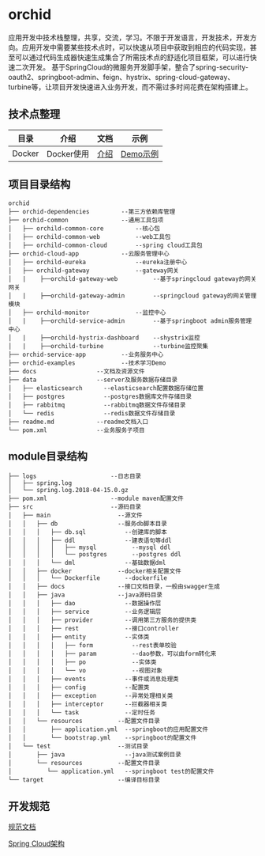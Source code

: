 # orchid
应用开发中技术栈整理，共享，交流，学习。不限于开发语言，开发技术，开发方向。应用开发中需要某些技术点时，可以快速从项目中获取到相应的代码实现，甚至可以通过代码生成器快速生成集合了所需技术点的舒适化项目框架，可以进行快速二次开发。
基于SpringCloud的微服务开发脚手架，整合了spring-security-oauth2、springboot-admin、feign、hystrix、spring-cloud-gateway、turbine等，让项目开发快速进入业务开发，而不需过多时间花费在架构搭建上。








## 技术点整理
| 目录 | 介绍 | 文档 | 示例 |
| -- |-- |-- |-- |
| Docker | Docker使用 | [介绍](Docker/README.md) | [Demo示例](orchild-examples/docker-example) |





## 项目目录结构

```
orchid
├── orchid-dependencies         --第三方依赖库管理
├── orchid-common               --通用工具包项
│   ├── orchild-common-core         --核心包
│   ├── orchild-common-web          --web工具包
│   ├── orchild-common-cloud        --spring cloud工具包 
├── orchid-cloud-app            --云服务管理中心
│   ├── orchild-eureka              --eureka注册中心 
│   ├── orchild-gateway             --gateway网关
│   |    ├──orchild-gateway-web          --基于springcloud gateway的网关网关
│   |    ├──orchild-gateway-admin        --springcloud gateway的网关管理模块
│   ├── orchild-monitor             --监控中心 
│   |    ├──orchild-service-admin        --基于springboot admin服务管理中心
│   |    ├──orchild-hystrix-dashboard    --shystrix监控
│   |    ├──orchild-turbine              --turbine监控聚集 
├── orchid-service-app          --业务服务中心     
├── orchid-examples             --技术学习Demo
├── docs                 --文档及资源文件
├── data                 --server及服务数据存储目录
│   ├── elasticsearch      --elasticsearch配置数据存储位置
│   ├── postgres           --postgres数据库文件存储目录 
│   ├── rabbitmq           --rabbitmq数据文件存储目录
│   └── redis              --redis数据文件存储目录
├── readme.md            --readme文档入口
└── pom.xml              --业务服务子项目
```

## module目录结构

```
├── logs                     --日志目录
│   ├── spring.log
│   └── spring.log.2018-04-15.0.gz
├── pom.xml                  --module maven配置文件
├── src                      --源码目录
│   ├── main                   --源文件
│   │   ├── db                 --服务db脚本目录
│   │   │   ├── db.sql           --创建库的脚本
│   │   │   ├── ddl              --建表语句等ddl
│   │   │   │   ├── mysql          --mysql ddl
│   │   │   │   └── postgres       --postgres ddl
│   │   │   └── dml              --基础数据dml
│   │   ├── docker             --docker相关配置文件
│   │   │   └── Dockerfile       --dockerfile
│   │   ├── docs               --接口文档目录，一般由swagger生成
│   │   ├── java               --java源码目录
│   │   │   ├── dao              --数据操作层
│   │   │   ├── service          --业务逻辑层
│   │   │   ├── provider         --调用第三方服务的提供类
│   │   │   ├── rest             --接口controller
│   │   │   ├── entity           --实体类
│   │   │   │   ├── form           --rest表单校验
│   │   │   │   ├── param          --dao参数，可以由form转化来
│   │   │   │   ├── po             --实体类
│   │   │   │   └── vo             --视图对象
│   │   │   ├── events           --事件或消息处理类
│   │   │   ├── config           --配置类
│   │   │   ├── exception        --异常处理相关类
│   │   │   ├── interceptor      --拦截器相关类
│   │   │   └── task             --定时任务
│   │   └── resources          --配置文件目录 
│   │       ├── application.yml  --springboot的应用配置文件
│   │       └── bootstrap.yml    --springboot的配置文件
│   └── test                   --测试目录
│       ├── java                 --java测试案例目录
│       └── resources          --配置文件目录 
│          └── application.yml   --springboot test的配置文件
└── target                     --编译目标目录
```
## 开发规范

[规范文档](docs/pattern.md)


[Spring Cloud架构](https://www.processon.com/view/link/597ffa52e4b06a973c4d86ba)
